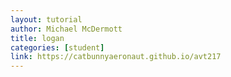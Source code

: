 ```yaml
---
layout: tutorial
author: Michael McDermott
title: logan
categories: [student]
link: https://catbunnyaeronaut.github.io/avt217
---
```

